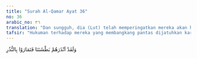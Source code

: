 ```yaml
---
title: "Surah Al-Qamar Ayat 36"
no: 36
arabic_no: ٣٦
translation: "Dan sungguh, dia (Lut) telah memperingatkan mereka akan hukuman Kami, tetapi mereka mendustakan peringatan-Ku. "
tafsir: "Hukuman terhadap mereka yang membangkang pantas dijatuhkan karena Allah melalui Nabi Lut telah memberi peringatan kepada mereka tetapi mereka tidak memperdulikannya, mereka terus melakukan perbuatan hubungan kelamin sesama laki-laki."
---
```

وَلَقَدْ اَنْذَرَهُمْ بَطْشَتَنَا فَتَمَارَوْا بِالنُّذُرِ 